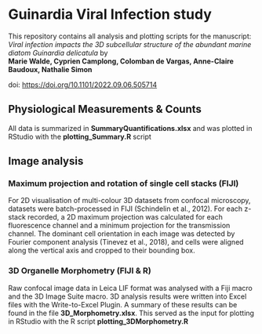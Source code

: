 # Guinardia Viral Infection study
This repository contains all analysis and plotting scripts for the manuscript:  
*Viral infection impacts the 3D subcellular structure of the abundant marine diatom Guinardia delicatula* by  
**Marie Walde, Cyprien Camplong, Colomban de Vargas, Anne-Claire Baudoux, Nathalie Simon**

doi: https://doi.org/10.1101/2022.09.06.505714 

## Physiological Measurements & Counts
All data is summarized in **SummaryQuantifications.xlsx** and was plotted in RStudio with the **plotting_Summary.R** script

## Image analysis
### Maximum projection and rotation of single cell stacks (FIJI)
For 2D visualisation of multi-colour 3D datasets from confocal microscopy, datasets were batch-processed in FIJI (Schindelin et al., 2012). 
For each z-stack recorded, a 2D maximum projection was calculated for each fluorescence channel and a minimum projection for the transmission channel. The dominant cell orientation in each image was detected by Fourier component analysis (Tinevez et al., 2018), and cells were aligned along the vertical axis and cropped to their bounding box. 

### 3D Organelle Morphometry (FIJI & R)
Raw confocal image data in Leica LIF format was analysed with a Fiji macro and the 3D Image Suite macro.
3D analysis results were written into Excel files with the Write-to-Excel Plugin. A summary of these results can be found in the file **3D_Morphometry.xlsx**. This served as the input for plotting in RStudio with the R script **plotting_3DMorphometry.R**
